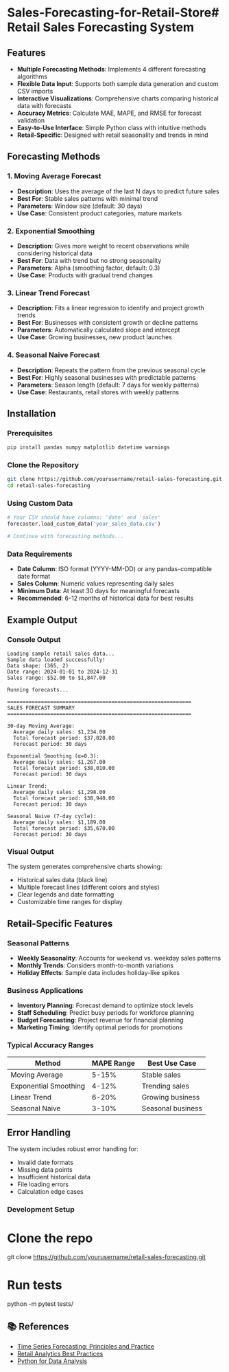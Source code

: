 # Sales-Forecasting-for-Retail-Store# Retail Sales Forecasting System
##  Features

- **Multiple Forecasting Methods**: Implements 4 different forecasting algorithms
- **Flexible Data Input**: Supports both sample data generation and custom CSV imports
- **Interactive Visualizations**: Comprehensive charts comparing historical data with forecasts
- **Accuracy Metrics**: Calculate MAE, MAPE, and RMSE for forecast validation
- **Easy-to-Use Interface**: Simple Python class with intuitive methods
- **Retail-Specific**: Designed with retail seasonality and trends in mind

##  Forecasting Methods

### 1. Moving Average Forecast
- **Description**: Uses the average of the last N days to predict future sales
- **Best For**: Stable sales patterns with minimal trend
- **Parameters**: Window size (default: 30 days)
- **Use Case**: Consistent product categories, mature markets

### 2. Exponential Smoothing
- **Description**: Gives more weight to recent observations while considering historical data
- **Best For**: Data with trend but no strong seasonality
- **Parameters**: Alpha (smoothing factor, default: 0.3)
- **Use Case**: Products with gradual trend changes

### 3. Linear Trend Forecast
- **Description**: Fits a linear regression to identify and project growth trends
- **Best For**: Businesses with consistent growth or decline patterns
- **Parameters**: Automatically calculated slope and intercept
- **Use Case**: Growing businesses, new product launches

### 4. Seasonal Naive Forecast
- **Description**: Repeats the pattern from the previous seasonal cycle
- **Best For**: Highly seasonal businesses with predictable patterns
- **Parameters**: Season length (default: 7 days for weekly patterns)
- **Use Case**: Restaurants, retail stores with weekly patterns

## Installation

### Prerequisites
```bash
pip install pandas numpy matplotlib datetime warnings
```

### Clone the Repository
```bash
git clone https://github.com/yourusername/retail-sales-forecasting.git
cd retail-sales-forecasting
```
### Using Custom Data
```python
# Your CSV should have columns: 'date' and 'sales'
forecaster.load_custom_data('your_sales_data.csv')

# Continue with forecasting methods...
```
### Data Requirements
- **Date Column**: ISO format (YYYY-MM-DD) or any pandas-compatible date format
- **Sales Column**: Numeric values representing daily sales
- **Minimum Data**: At least 30 days for meaningful forecasts
- **Recommended**: 6-12 months of historical data for best results

##  Example Output

### Console Output
```
Loading sample retail sales data...
Sample data loaded successfully!
Data shape: (365, 2)
Date range: 2024-01-01 to 2024-12-31
Sales range: $52.00 to $1,847.00

Running forecasts...

============================================================
SALES FORECAST SUMMARY
============================================================

30-day Moving Average:
  Average daily sales: $1,234.00
  Total forecast period: $37,020.00
  Forecast period: 30 days

Exponential Smoothing (α=0.3):
  Average daily sales: $1,267.00
  Total forecast period: $38,010.00
  Forecast period: 30 days

Linear Trend:
  Average daily sales: $1,298.00
  Total forecast period: $38,940.00
  Forecast period: 30 days

Seasonal Naive (7-day cycle):
  Average daily sales: $1,189.00
  Total forecast period: $35,670.00
  Forecast period: 30 days
```

### Visual Output
The system generates comprehensive charts showing:
- Historical sales data (black line)
- Multiple forecast lines (different colors and styles)
- Clear legends and date formatting
- Customizable time ranges for display
## Retail-Specific Features

### Seasonal Patterns
- **Weekly Seasonality**: Accounts for weekend vs. weekday sales patterns
- **Monthly Trends**: Considers month-to-month variations
- **Holiday Effects**: Sample data includes holiday-like spikes

### Business Applications
- **Inventory Planning**: Forecast demand to optimize stock levels
- **Staff Scheduling**: Predict busy periods for workforce planning
- **Budget Forecasting**: Project revenue for financial planning
- **Marketing Timing**: Identify optimal periods for promotions
### Typical Accuracy Ranges
| Method | MAPE Range | Best Use Case |
|--------|------------|---------------|
| Moving Average | 5-15% | Stable sales |
| Exponential Smoothing | 4-12% | Trending sales |
| Linear Trend | 6-20% | Growing business |
| Seasonal Naive | 3-10% | Seasonal business |

##  Error Handling

The system includes robust error handling for:
- Invalid date formats
- Missing data points
- Insufficient historical data
- File loading errors
- Calculation edge cases
### Development Setup

# Clone the repo
git clone https://github.com/yourusername/retail-sales-forecasting.git
# Run tests
python -m pytest tests/
## 📚 References

- [Time Series Forecasting: Principles and Practice](https://otexts.com/fpp3/)
- [Retail Analytics Best Practices](https://retailanalytics.org/)
- [Python for Data Analysis](https://wesmckinney.com/book/)
